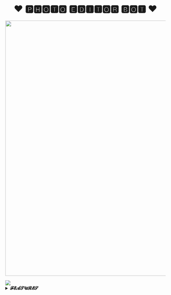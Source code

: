 <h1 align="center"><b>❤️ 🅿🅷🅾🆃🅾 🅴🅳🅸🆃🅾🆁 🅱🅾🆃 ❤️</b></h1>
<p align="center"><a href="https://UTTAM470"><img src="https://files.catbox.moe/u0b049.jpg" width="800"></a></p>
<img src="https://user-images.githubusercontent.com/73097560/115834477-dbab4500-a447-11eb-908a-139a6edaec5c.gif">
<details>
<summary><b>𝓕𝓔𝓐𝓣𝓤𝓡𝓔𝓢</b></summary>
<br>

- Add Stylish text
- Ajestment text Size, Colour, Position
- Change text stylish
- Background Blur ajestment
- Save png
- Background Remove
- Upscale image quility
- Remini ajestment
# 𝕊𝕆𝕆ℕ 𝕄𝕆ℝ𝔼 𝔽𝔼𝔸𝕋𝕌ℝ𝔼𝕊
</details>
